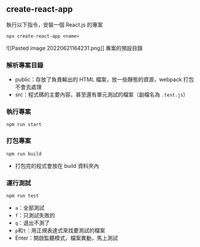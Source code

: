 ## create-react-app
執行以下指令，安裝一個 React.js 的專案
```shell=
npx create-react-app <name>
```
![[Pasted image 20220621164231.png]]
專案的預設目錄
### 解析專案目錄
- public：存放了負責輸出的 HTML 檔案，放一些靜態的資源，webpack 打包不會去處理
- src：程式碼的主要內容，甚至還有單元測試的檔案（副檔名為 `.test.js`）
### 執行專案
```shell=
npm run start
```
### 打包專案
```shell=
npm run build
```
- 打包完的程式會放在 build 資料夾內
### 運行測試
```shell=
npm run test
```
- `a`：全部測試
- `f`：只測試失敗的
- `q`：退出不測了
- `p`和`t`：用正規表達式來找要測試的檔案
- Enter：開啟監聽模式，檔案異動，馬上測試
